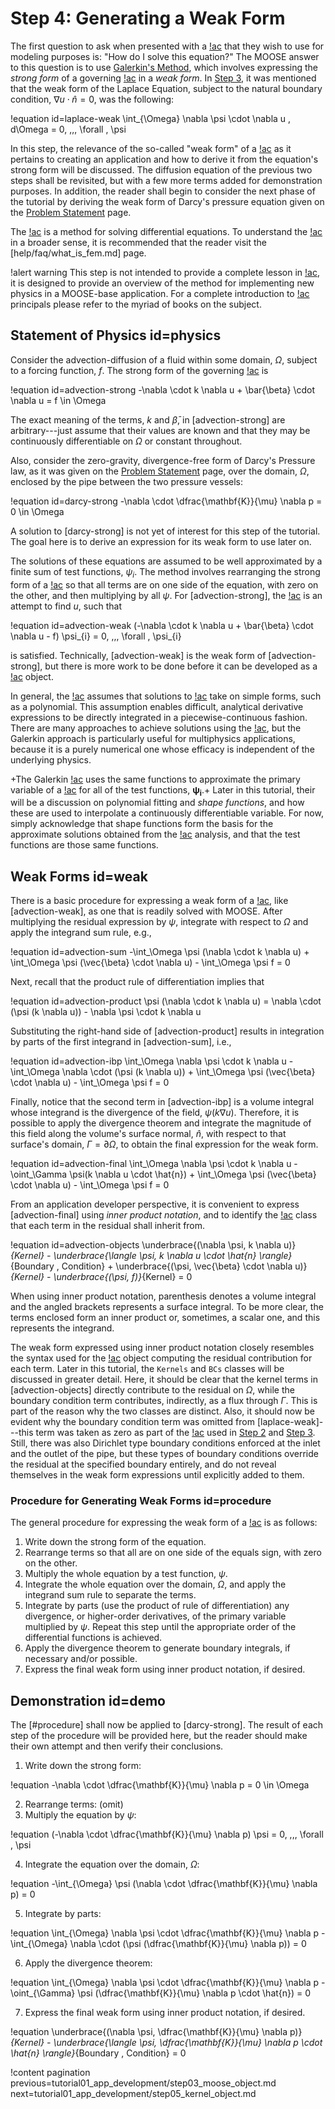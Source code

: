 # Step 4: Generating a Weak Form

The first question to ask when presented with a [!ac](PDE) that they wish to use for modeling purposes is: "How do I solve this equation?" The MOOSE answer to this question is to use [Galerkin's Method](#galerkin), which involves expressing the *strong form* of a governing [!ac](PDE) in a *weak form*. In [Step 3](tutorial01_app_development/step03_moose_object.md#physics), it was mentioned that the weak form of the Laplace Equation, subject to the natural boundary condition, $\nabla u \cdot \hat{n} = 0$, was the following:

!equation id=laplace-weak
\int_{\Omega} \nabla \psi \cdot \nabla u \, d\Omega = 0, \,\,\, \forall \, \psi

In this step, the relevance of the so-called "weak form" of a [!ac](PDE) as it pertains to creating an application and how to derive it from the equation's strong form will be discussed. The diffusion equation of the previous two steps shall be revisited, but with a few more terms added for demonstration purposes. In addition, the reader shall begin to consider the next phase of the tutorial by deriving the weak form of Darcy's pressure equation given on the [Problem Statement](tutorial01_app_development/problem_statement.md#equations) page.

The [!ac](FEM) is a method for solving differential equations. To understand the [!ac](FEM) in a broader sense, it is recommended that the reader visit the [help/faq/what_is_fem.md] page.

!alert warning
This step is not intended to provide a complete lesson in [!ac](FEM), it is designed to provide an overview of the method for implementing
new physics in a MOOSE-base application. For a complete introduction to [!ac](FEM) principals please refer to the myriad of books on the subject.

## Statement of Physics id=physics

Consider the advection-diffusion of a fluid within some domain, $\Omega$, subject to a forcing function, $f$. The strong form of the governing [!ac](PDE) is

!equation id=advection-strong
-\nabla \cdot k \nabla u + \bar{\beta} \cdot \nabla u = f \in \Omega

The exact meaning of the terms, $k$ and $\bar{\beta}$, in [advection-strong] are arbitrary---just assume that their values are known and that they may be continuously differentiable on $\Omega$ or constant throughout.

Also, consider the zero-gravity, divergence-free form of Darcy's Pressure law, as it was given on the [Problem Statement](tutorial01_app_development/problem_statement.md#equations) page, over the domain, $\Omega$, enclosed by the pipe between the two pressure vessels:

!equation id=darcy-strong
-\nabla \cdot \dfrac{\mathbf{K}}{\mu} \nabla p = 0 \in \Omega

A solution to [darcy-strong] is not yet of interest for this step of the tutorial. The goal here is to derive an expression for its weak form to use later on.

The solutions of these equations are assumed to be well approximated by a finite sum of test functions, $\psi_{i}$. The method involves rearranging the strong form of a [!ac](PDE) so that all terms are on one side of the equation, with zero on the other, and then multiplying by all $\psi$. For [advection-strong],
the [!ac](MWR) is an attempt to find $u$, such that

!equation id=advection-weak
(-\nabla \cdot k \nabla u + \bar{\beta} \cdot \nabla u - f) \psi_{i} = 0, \,\,\, \forall \, \psi_{i}

is satisfied. Technically, [advection-weak] is the weak form of [advection-strong], but there is more work to be done before it can be developed as a [!ac](MOOSE) object.

In general, the [!ac](FEM) assumes that solutions to [!ac](PDEs) take on simple forms, such as a polynomial. This assumption enables difficult, analytical derivative expressions to be directly integrated in a piecewise-continuous fashion. There are many approaches to achieve solutions using the [!ac](FEM), but the Galerkin approach is particularly useful for multiphysics applications, because it is a purely numerical one whose efficacy is independent of the underlying physics.

+The Galerkin [!ac](FEM) uses the same functions to approximate the primary variable of a [!ac](PDE) for all of the test functions, $\boldsymbol{\psi_{i}}$.+ Later in this tutorial, their will be a discussion on polynomial fitting and *shape functions*, and how these are used to interpolate a continuously differentiable variable. For now, simply acknowledge that shape functions form the basis for the approximate solutions obtained from the [!ac](FE) analysis, and that the test functions are those same functions.

## Weak Forms id=weak

There is a basic procedure for expressing a weak form of a [!ac](PDE), like [advection-weak],
as one that is readily solved with MOOSE. After multiplying the residual expression by $\psi$, integrate with respect to $\Omega$ and apply the integrand sum rule, e.g.,

!equation id=advection-sum
-\int_\Omega \psi (\nabla \cdot k \nabla u) + \int_\Omega \psi (\vec{\beta} \cdot \nabla u) - \int_\Omega \psi f = 0

Next, recall that the product rule of differentiation implies that

!equation id=advection-product
\psi (\nabla \cdot k \nabla u) = \nabla \cdot (\psi (k \nabla u)) - \nabla \psi \cdot k \nabla u

Substituting the right-hand side of [advection-product] results in integration by parts of the first integrand in [advection-sum], i.e.,

!equation id=advection-ibp
\int_\Omega \nabla \psi \cdot k \nabla u - \int_\Omega \nabla \cdot (\psi (k \nabla u)) + \int_\Omega \psi (\vec{\beta} \cdot \nabla u) - \int_\Omega \psi f = 0

Finally, notice that the second term in [advection-ibp] is a volume integral whose integrand is the divergence of the field, $\psi (k \nabla u)$. Therefore, it is possible to apply the divergence theorem and integrate the magnitude of this field along the volume's surface normal, $\hat{n}$, with respect to that surface's domain, $\Gamma = \partial \Omega$, to obtain the final expression for the weak form.

!equation id=advection-final
\int_\Omega \nabla \psi \cdot k \nabla u - \oint_\Gamma \psi(k \nabla u \cdot \hat{n}) + \int_\Omega \psi (\vec{\beta} \cdot \nabla u) - \int_\Omega \psi f = 0

From an application developer perspective, it is convenient to express [advection-final] using *inner product notation*, and to identify the [!ac](MOOSE) class that each term in the residual shall inherit from.

!equation id=advection-objects
\underbrace{(\nabla \psi, k \nabla u)}_{Kernel} - \underbrace{\langle \psi, k \nabla u \cdot \hat{n} \rangle}_{Boundary \, Condition} + \underbrace{(\psi, \vec{\beta} \cdot \nabla u)}_{Kernel} - \underbrace{(\psi, f)}_{Kernel} = 0

When using inner product notation, parenthesis denotes a volume integral and the angled brackets represents a surface integral. To be more clear, the terms enclosed form an inner product or, sometimes, a scalar one, and this represents the integrand.

The weak form expressed using inner product notation closely resembles the syntax used for the [!ac](MOOSE) object computing the residual contribution for each term. Later in this tutorial, the `Kernels` and `BCs` classes will be discussed in greater detail. Here, it should be clear that the kernel terms in [advection-objects] directly contribute to the residual on $\Omega$, while the boundary condition term contributes, indirectly, as a flux through $\Gamma$. This is part of the reason why the two classes are distinct. Also, it should now be evident why the boundary condition term was omitted from [laplace-weak]---this term was taken as zero as part of the [!ac](BVP) used in [Step 2](tutorial01_app_development/step02_input_file.md#physics) and [Step 3](tutorial01_app_development/step03_moose_object.md#physics). Still, there was also Dirichlet type boundary conditions enforced at the inlet and the outlet of the pipe, but these types of boundary conditions override the residual at the specified boundary entirely, and do not reveal themselves in the weak form expressions until explicitly added to them.

### Procedure for Generating Weak Forms id=procedure

The general procedure for expressing the weak form of a [!ac](PDE) is as follows:

1. Write down the strong form of the equation.
2. Rearrange terms so that all are on one side of the equals sign, with zero on the other.
3. Multiply the whole equation by a test function, $\psi$.
4. Integrate the whole equation over the domain, $\Omega$, and apply the integrand sum rule to separate the terms.
5. Integrate by parts (use the product of rule of differentiation) any divergence, or higher-order derivatives, of the primary variable multiplied by $\psi$. Repeat this step until the appropriate order of the differential functions is achieved.
6. Apply the divergence theorem to generate boundary integrals, if necessary and/or possible.
7. Express the final weak form using inner product notation, if desired.

## Demonstration id=demo

The [#procedure] shall now be applied to [darcy-strong]. The result of each step of the procedure will be provided here, but the reader should make their own attempt and then verify their conclusions.

1. Write down the strong form:

!equation
-\nabla \cdot \dfrac{\mathbf{K}}{\mu} \nabla p = 0 \in \Omega

2. Rearrange terms: (omit)
3. Multiply the equation by $\psi$:

!equation
(-\nabla \cdot \dfrac{\mathbf{K}}{\mu} \nabla p) \psi = 0, \,\,\, \forall \, \psi

4. Integrate the equation over the domain, $\Omega$:

!equation
-\int_{\Omega} \psi (\nabla \cdot \dfrac{\mathbf{K}}{\mu} \nabla p) = 0

5. Integrate by parts:

!equation
\int_{\Omega} \nabla \psi \cdot \dfrac{\mathbf{K}}{\mu} \nabla p - \int_{\Omega} \nabla \cdot (\psi (\dfrac{\mathbf{K}}{\mu} \nabla p)) = 0

6. Apply the divergence theorem:

!equation
\int_{\Omega} \nabla \psi \cdot \dfrac{\mathbf{K}}{\mu} \nabla p - \oint_{\Gamma} \psi (\dfrac{\mathbf{K}}{\mu} \nabla p \cdot \hat{n}) = 0

7. Express the final weak form using inner product notation, if desired.

!equation
\underbrace{(\nabla \psi, \dfrac{\mathbf{K}}{\mu} \nabla p)}_{Kernel} - \underbrace{\langle \psi, \dfrac{\mathbf{K}}{\mu} \nabla p \cdot \hat{n} \rangle}_{Boundary \, Condition} = 0

!content pagination previous=tutorial01_app_development/step03_moose_object.md
                    next=tutorial01_app_development/step05_kernel_object.md

